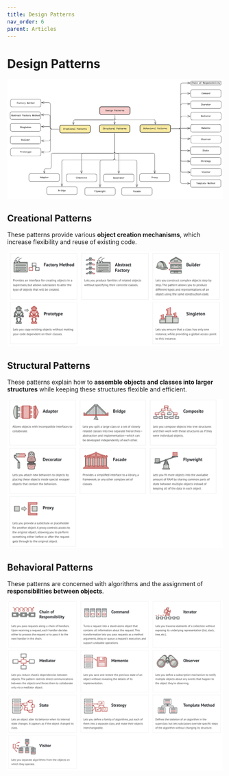 ```yaml
---
title: Design Patterns
nav_order: 6 
parent: Articles
---
```


# Design Patterns

![patterns](../assets/patterns.png)

## Creational Patterns

These patterns provide various **object creation mechanisms**, which increase flexibility and reuse of existing code. 

![creational](../assets/creational.png)

## Structural Patterns

These patterns explain how to **assemble objects and classes into larger structures** while keeping these structures flexible and efficient.

![structural](../assets/structural.png)

## Behavioral Patterns

These patterns are concerned with algorithms and the assignment of **responsibilities between objects**.

![behavioral](../assets/behavioral.png)
